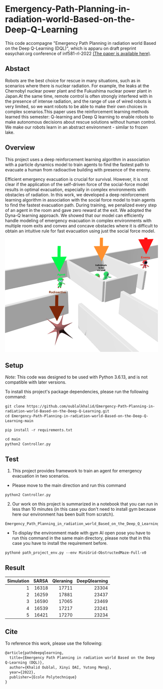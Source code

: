 # Emergency-Path-Planning-in-radiation-world-Based-on-the-Deep-Q-Learning
This code accompagne "Emergency Path Planning in radiation world Based on the Deep Q-Learning (DQL)", which is apparu on draft preprint easychair.org conference of inf581-rl-2022 [(The paper is available here)](https://drive.google.com/file/d/1VZAT00KhMzYD-Yx5Ygv5xlNH43MpbvZ6/view?usp=sharing).

## Abstact
Robots are the best choice for rescue in many situations, such as in scenarios where there is nuclear radiation. For example, the leaks at the Chernobyl nuclear power plant and the Fukushima nuclear power plant in Japan.At the same time, remote control is often strongly interfered with in the presence of intense radiation, and the range of use of wired robots is very limited, so we want robots to be able to make their own choices in complex scenarios.This paper uses the reinforcement learning methods learned this semester: Q-learning and Deep Q learning to enable robots to make autonomous decisions about rescue solutions without human control. We make our robots learn in an abstract environment - similar to frozen lake.

## Overview
This project uses a deep reinforcement learning algorithm in association with a particle dynamics model to train agents to find the fastest path to evacuate a human from radioactive building with presence of the enemy.

Efficient emergency evacuation is crucial for survival. However, it is not clear if the application of the self-driven force of the social-force model results in optimal evacuation, especially in complex environments with obstacles of radiation. In this work, we developed a deep reinforcement learning algorithm in association with the social force model to train agents to find the fastest evacuation path. During training, we penalized every step of an agent in the room and gave zero reward at the exit. We adopted the Dyna-Q learning approach. We showed that our model can efficiently handle modeling of emergency evacuation in complex environments with multiple room exits and convex and concave obstacles where it is difficult to obtain an intuitive rule for fast evacuation using just the social force model.

![Game map](img/senario_2.png)

## Setup
*Note:* This code was designed to be used with Python 3.6.13, and is not compatible with later versions.

To install this project's package dependencies, please run the following command:

```
git clone https://github.com/oublalkhalid/Emergency-Path-Planning-in-radiation-world-Based-on-the-Deep-Q-Learning.git
cd Emergency-Path-Planning-in-radiation-world-Based-on-the-Deep-Q-Learning-main
```

```
pip install -r requirements.txt
```

```
cd main
python2 Controller.py
```

## Test
1. This project provides framework to train an agent for emergency evacuation in two scenarios.
- Please move to the main direction and run this command
```
python2 Controller.py
```

2. Our work on this project is summarized in a notebook that you can run in less than 10 minutes (in this case you don't need to install gym because here our environment has been built from scratch).
 
```
Emergency_Path_Planning_in_radiation_world_Based_on_the_Deep_Q_Learning.ipynb
```

- To display the environment made with gym AI open pose you have to run this command in the same main directory, please note that in this case you have to install the requirement before.

```
pythoné path_project_env.py --env MiniGrid-ObstructedMaze-Full-v0
```
## Result

|   Simulation |   SARSA |   Qleraning |   DeepQlearning |
|-------------:|--------:|------------:|----------------:|
|            1 |   16318 |       17711 |           23304 |
|            2 |   16259 |       17881 |           23437 |
|            3 |   16590 |       17065 |           23469 |
|            4 |   16539 |       17217 |           23241 |
|            5 |   16421 |       17270 |           23234 |

## Cite

To reference this work, please use the following:
```
@article{pathdeepqlearning,
  title={Emergency Path Planning in radiation world Based on the Deep Q-Learning (DQL)},
  author={Khalid Oublal, Xinyi DAI, Yutong Meng},
  year={2022},
  publisher={Ecole Polytechnique}
}
```
